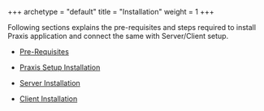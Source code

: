 +++
archetype = "default"
title = "Installation"
weight = 1
+++

Following sections explains the pre-requisites and steps required to install Praxis application and connect the same with Server/Client setup.

* [Pre-Requisites](/introduction/installation/pre-requisites/)

* [Praxis Setup Installation](/introduction/installation/praxis-setup-installation/praxis-setup-installation/)

* [Server Installation](/introduction/installation/serverfull-installation/)

* [Client Installation](/introduction/installation/client-installation/)
